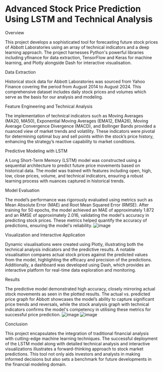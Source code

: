 # Advanced Stock Price Prediction Using LSTM and Technical Analysis
Overview

This project develops a sophisticated tool for forecasting future stock prices of Abbott Laboratories using an array of technical indicators and a deep learning approach. The project harnesses Python's powerful libraries including yfinance for data extraction, TensorFlow and Keras for machine learning, and Plotly alongside Dash for interactive visualisation.

Data Extraction

Historical stock data for Abbott Laboratories was sourced from Yahoo Finance covering the period from August 2014 to August 2024. This comprehensive dataset includes daily stock prices and volumes which serve as the basis for our analysis and modeling.

Feature Engineering and Technical Analysis

The implementation of technical indicators such as Moving Averages (MA20, MA50), Exponential Moving Averages (EMA12, EMA26), Moving Average Convergence Divergence (MACD), and Bollinger Bands provided a nuanced view of market trends and volatility. These indicators were pivotal for determining optimal buy and sell points within the stock’s price history, enhancing the strategy’s reactive capability to market conditions.

Predictive Modeling with LSTM

A Long Short-Term Memory (LSTM) model was constructed using a sequential architecture to predict future price movements based on historical data. The model was trained with features including open, high, low, close prices, volume, and technical indicators, ensuring a robust learning process with nuances captured in historical trends.

Model Evaluation

The model’s performance was rigorously evaluated using metrics such as Mean Absolute Error (MAE) and Root Mean Squared Error (RMSE). After training for 50 epochs, the model achieved an MAE of approximately 1.872 and an RMSE of approximately 2.016, validating the model's accuracy in predicting stock prices. These metrics helped quantify the accuracy of predictions, ensuring the model's reliability.
![image](https://github.com/user-attachments/assets/a4b045f3-02bb-4be7-b8ff-1883a8232766)


Visualization and Interactive Application

Dynamic visualisations were created using Plotly, illustrating both the technical analysis indicators and the predictive results. A notable visualisation compares actual stock prices against the predicted values from the model, highlighting the efficacy and precision of the predictions. Additionally, a dashboard was developed using Dash, which provides an interactive platform for real-time data exploration and monitoring.

Results

The predictive model demonstrated high accuracy, closely mirroring actual stock movements as seen in the plotted results. The actual vs. predicted price graph for Abbott showcases the model’s ability to capture significant price trends and reversals, while the stock analysis graph with technical indicators confirms the model's competency in utilising these metrics for successful price prediction.
![image](https://github.com/user-attachments/assets/0f26722e-8e7e-4ec2-9cae-688e62d9477d)
![image](https://github.com/user-attachments/assets/74f85851-bdd2-415d-95ba-1220dbad25af)

Conclusion

This project encapsulates the integration of traditional financial analysis with cutting-edge machine learning techniques. The successful deployment of the LSTM model along with detailed technical analysis and interactive visualizations illustrates a forward-thinking approach to stock market predictions. This tool not only aids investors and analysts in making informed decisions but also sets a benchmark for future developments in the financial modeling domain.
